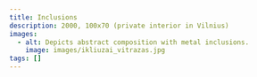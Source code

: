 ```yaml
---
title: Inclusions
description: 2000, 100x70 (private interior in Vilnius)
images:
  - alt: Depicts abstract composition with metal inclusions.
    image: images/ikliuzai_vitrazas.jpg
tags: []
---
```

